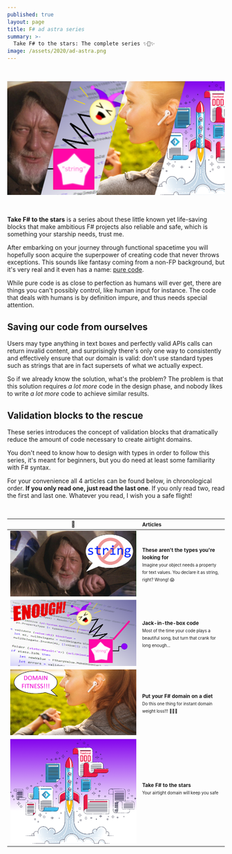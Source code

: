 ```yaml
---
published: true
layout: page
title: F# ad astra series
summary: >-
  Take F# to the stars: The complete series ✨🚀✨
image: /assets/2020/ad-astra.png
---
```


<br>
<p>
  <a href="#anchor">
    <img src="/assets/2020/ad-astra.png" alt="splash" />
  </a>
</p>
<br>

**Take F# to the stars** is a series about these little known yet life-saving blocks that make ambitious F# projects also reliable and safe, which is something your starship needs, trust me.

After embarking on your journey through functional spacetime you will hopefully soon acquire the superpower of creating code that never throws exceptions. This sounds like fantasy coming from a non-FP background, but it's very real and it even has a name: [pure code](https://en.wikipedia.org/wiki/Pure_function).

While pure code is as close to perfection as humans will ever get, there are things you can't possibly control, like human input for instance. The code that deals with humans is by definition impure, and thus needs special attention.

## Saving our code from ourselves

Users may type anything in text boxes and perfectly valid APIs calls can return invalid content, and surprisingly there's only one way to consistently and effectively ensure that our domain is valid: don't use standard types such as strings that are in fact supersets of what we actually expect.

So if we already know the solution, what's the problem? The problem is that this solution requires *a lot more* code in the design phase, and nobody likes to write *a lot more* code to achieve similar results.

## Validation blocks to the rescue

These series introduces the concept of validation blocks that dramatically reduce the amount of code necessary to create airtight domains.

You don't need to know how to design with types in order to follow this series, it's meant for beginners, but you do need at least some familiarity with F# syntax.

For your convenience all 4 articles can be found below, in chronological order. **If you only read one, just read the last one**. If you only read two, read the first and last one. Whatever you read, I wish you a safe flight!

<a id="anchor"><br></a>

|🔗|<small>Articles</small>|
|:-:|:--|
|[![](/assets/2020/not-the-string.png)](/fun/_posts/2020-03-04-these-arent-the-types.md)|<small>**These aren't the types you're looking for**<br><small>Imagine your object needs a property for text values. You declare it as string, right? Wrong! 😱</small></small>|
|[![](/assets/2020/jack-in-the-box.png)](/fun/2020/04/06/jack-in-the-box-code/)|<small>**Jack-in-the-box code**<br><small>Most of the time your code plays a beautiful song, but turn that crank for long enough...</small></small>|
|[![](/assets/2020/domain-fitness.jpg)](/fun/2020/05/04/domain-fitness/)|<small>**Put your F# domain on a diet**<br><small>Do this one thing for instant domain weight loss!!! 🤩🤫🤭</small></small>|
|[![](/assets/2020/take-it-to-the-stars.png)](/fun/2020/06/30/take-it-to-the-stars/)|<small>**Take F# to the stars**<br><small>Your airtight domain will keep you safe</small></small><br>&nbsp;&nbsp;&nbsp;&nbsp;&nbsp;&nbsp;&nbsp;&nbsp;&nbsp;&nbsp;&nbsp;&nbsp;&nbsp;&nbsp;&nbsp;&nbsp;&nbsp;&nbsp;&nbsp;&nbsp;&nbsp;&nbsp;&nbsp;&nbsp;|